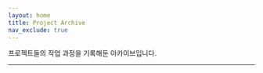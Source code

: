 ```yaml
---
layout: home
title: Project Archive
nav_exclude: true
---
```


프로젝트들의 작업 과정을 기록해둔 아카이브입니다.

---
<br>